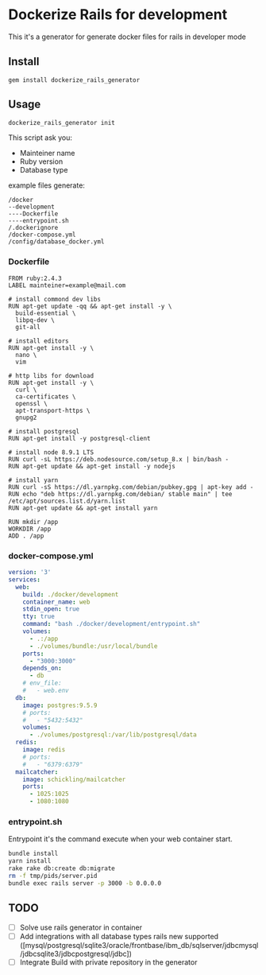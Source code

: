 # Dockerize Rails for development

This it's a generator for generate docker files for rails in developer mode

## Install
```
gem install dockerize_rails_generator
```
## Usage
```sh
dockerize_rails_generator init
```

This script ask you:
- Mainteiner name
- Ruby version
- Database type

example files generate:
```
/docker
--development
----Dockerfile
----entrypoint.sh
/.dockerignore
/docker-compose.yml
/config/database_docker.yml
```

### Dockerfile
```
FROM ruby:2.4.3
LABEL mainteiner=example@mail.com

# install commond dev libs
RUN apt-get update -qq && apt-get install -y \
  build-essential \
  libpq-dev \
  git-all

# install editors
RUN apt-get install -y \
  nano \
  vim

# http libs for download
RUN apt-get install -y \
  curl \
  ca-certificates \
  openssl \
  apt-transport-https \
  gnupg2

# install postgresql
RUN apt-get install -y postgresql-client

# install node 8.9.1 LTS
RUN curl -sL https://deb.nodesource.com/setup_8.x | bin/bash -
RUN apt-get update && apt-get install -y nodejs

# install yarn
RUN curl -sS https://dl.yarnpkg.com/debian/pubkey.gpg | apt-key add -
RUN echo "deb https://dl.yarnpkg.com/debian/ stable main" | tee /etc/apt/sources.list.d/yarn.list
RUN apt-get update && apt-get install yarn

RUN mkdir /app
WORKDIR /app
ADD . /app
```

### docker-compose.yml
``` yml
version: '3'
services:
  web:
    build: ./docker/development
    container_name: web
    stdin_open: true
    tty: true
    command: "bash ./docker/development/entrypoint.sh"
    volumes:
      - .:/app
      - ./volumes/bundle:/usr/local/bundle
    ports:
      - "3000:3000"
    depends_on:
      - db
    # env_file:
    #   - web.env
  db:
    image: postgres:9.5.9
    # ports:
    #   - "5432:5432"
    volumes:
      - ./volumes/postgresql:/var/lib/postgresql/data
  redis:
    image: redis
    # ports:
    #   - "6379:6379"
  mailcatcher:
    image: schickling/mailcatcher
    ports:
      - 1025:1025
      - 1080:1080
```

### entrypoint.sh
Entrypoint it's the command execute when your web container start.

```sh
bundle install
yarn install
rake rake db:create db:migrate
rm -f tmp/pids/server.pid
bundle exec rails server -p 3000 -b 0.0.0.0
```

## TODO
- [ ] Solve use rails generator in container
- [ ] Add integrations with all database types rails new supported ([mysql/postgresql/sqlite3/oracle/frontbase/ibm_db/sqlserver/jdbcmysql/jdbcsqlite3/jdbcpostgresql/jdbc])
- [ ] Integrate Build with private repository in the generator
